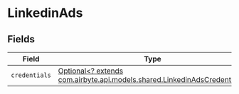 # LinkedinAds


## Fields

| Field                                                                                                                     | Type                                                                                                                      | Required                                                                                                                  | Description                                                                                                               |
| ------------------------------------------------------------------------------------------------------------------------- | ------------------------------------------------------------------------------------------------------------------------- | ------------------------------------------------------------------------------------------------------------------------- | ------------------------------------------------------------------------------------------------------------------------- |
| `credentials`                                                                                                             | [Optional<? extends com.airbyte.api.models.shared.LinkedinAdsCredentials>](../../models/shared/LinkedinAdsCredentials.md) | :heavy_minus_sign:                                                                                                        | N/A                                                                                                                       |